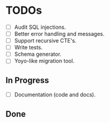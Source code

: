 # TODOs

- [ ] Audit SQL injections.
- [ ] Better error handling and messages.
- [ ] Support recursive CTE's.
- [ ] Write tests.
- [ ] Schema generator.
- [ ] Yoyo-like migration tool.

## In Progress

- [ ] Documentation (code and docs).

## Done
